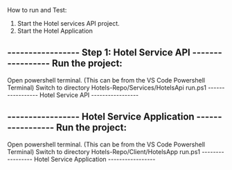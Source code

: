 How to run and Test:

1. Start the Hotel services API project.
2. Start the Hotel Application 


----------------- Step 1: Hotel Service API ----------------- 
Run the project:
---------------------------------------------------
Open powershell terminal. (This can be from the VS Code Powershell Terminal)
Switch to directory Hotels-Repo/Services/HotelsApi
run.ps1
----------------- Hotel Service API ----------------- 





----------------- Hotel Service Application ----------------- 
Run the project:
---------------------------------------------------
Open powershell terminal. (This can be from the VS Code Powershell Terminal)
Switch to directory Hotels-Repo/Client/HotelsApp
run.ps1
----------------- Hotel Service Application ----------------- 


